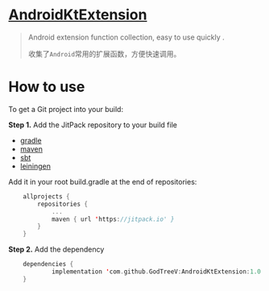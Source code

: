 # [AndroidKtExtension](https://github.com/GodTreeV/AndroidKtExtension)  

> Android extension function collection, easy to use quickly .
>
> 收集了`Android`常用的扩展函数，方便快速调用。

# How to use

To get a Git project into your build:

**Step 1.** Add the JitPack repository to your build file

- [gradle](https://jitpack.io/#gradle)
- [maven](https://jitpack.io/#maven)
- [sbt](https://jitpack.io/#sbt)
- [leiningen](https://jitpack.io/#lein)

Add it in your root build.gradle at the end of repositories:

```kotlin
	allprojects {
		repositories {
			...
			maven { url 'https://jitpack.io' }
		}
	}
```

**Step 2.** Add the dependency

```kotlin
	dependencies {
	        implementation 'com.github.GodTreeV:AndroidKtExtension:1.0.0'
	}
```
